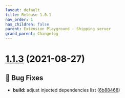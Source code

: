 ```yaml
---
layout: default
title: Release 1.0.1
nav_order: 1
has_children: false
parent: Extension Playground - Shipping server
grand_parent: Changelog
---
```


# [1.1.3](https://github.com/lumapps/lumapps-extensions-shipping-server/compare/v1.1.2...v1.1.3) (2021-08-27)


## 🐛 Bug Fixes

* **build:** adjust injected dependencies list ([6b88468](https://github.com/lumapps/lumapps-extensions-shipping-server/commit/6b88468b31313f01e00f272d1076d9d6e5fff2e9))


